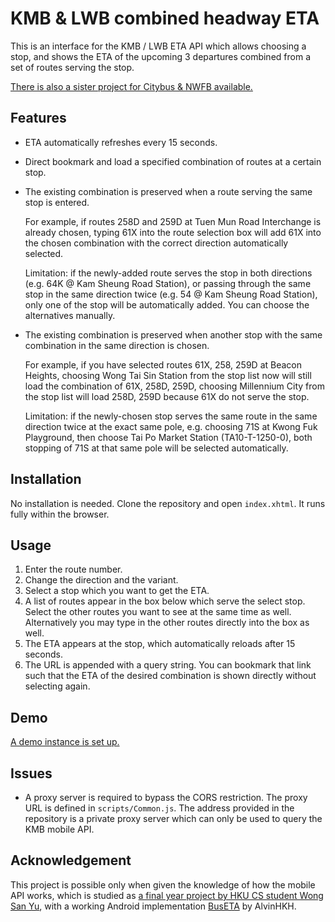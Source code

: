 # KMB & LWB combined headway ETA
This is an interface for the KMB / LWB ETA API which allows choosing a stop,
and shows the ETA of the upcoming 3 departures combined from a set of routes
serving the stop.

[There is also a sister project for Citybus & NWFB available.](https://github.com/miklcct/ctb-nwfb-combined-headway-eta)

## Features
* ETA automatically refreshes every 15 seconds.

* Direct bookmark and load a specified combination of routes at a certain stop.

* The existing combination is preserved when a route serving the same stop is entered.

  For example, if routes 258D and 259D at Tuen Mun Road Interchange is already chosen,
  typing 61X into the route selection box will add 61X into the chosen combination
  with the correct direction automatically selected.
  
  Limitation: if the newly-added route serves the stop in both directions (e.g. 64K @ Kam Sheung Road Station),
  or passing through the same stop in the same direction twice (e.g. 54 @ Kam Sheung Road Station),
  only one of the stop will be automatically added. You can choose the alternatives manually.
  
* The existing combination is preserved when another stop with the same combination in the same direction is chosen.

  For example, if you have selected routes 61X, 258, 259D at Beacon Heights,
  choosing Wong Tai Sin Station from the stop list now will still load the combination of 61X, 258D, 259D,
  choosing Millennium City from the stop list will load 258D, 259D because 61X do not serve the stop.
  
  Limitation: if the newly-chosen stop serves the same route in the same direction twice at the exact same pole,
  e.g. choosing 71S at Kwong Fuk Playground, then choose Tai Po Market Station (TA10-T-1250-0),
  both stopping of 71S at that same pole will be selected automatically.

## Installation
No installation is needed. Clone the repository and open `index.xhtml`.
It runs fully within the browser.

## Usage
1. Enter the route number.
2. Change the direction and the variant.
3. Select a stop which you want to get the ETA.
4. A list of routes appear in the box below which serve the select stop.
Select the other routes you want to see at the same time as well.
Alternatively you may type in the other routes directly into the box as well.
5. The ETA appears at the stop, which automatically reloads after 15 seconds.
6. The URL is appended with a query string. You can bookmark that link such that the ETA
of the desired combination is shown directly without selecting again.

## Demo
[A demo instance is set up.](https://miklcct.com/kmb_eta)

## Issues
* A proxy server is required to bypass the CORS restriction.
The proxy URL is defined in `scripts/Common.js`.
The address provided in the repository is a private proxy server which can only be used to 
query the KMB mobile API.

## Acknowledgement
This project is possible only when given the knowledge of how the mobile API works,
which is studied as
[a final year project by HKU CS student Wong San Yu](https://i.cs.hku.hk/fyp/2018/report/final_report/Wong%20San%20Yu_12307104_assignsubmission_file_/final-report-revised.pdf),
with a working Android implementation [BusETA](https://github.com/alvinhkh/buseta) by AlvinHKH.